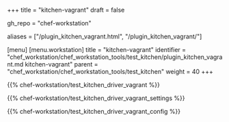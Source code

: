 +++
title = "kitchen-vagrant"
draft = false

gh_repo = "chef-workstation"

aliases = ["/plugin_kitchen_vagrant.html", "/plugin_kitchen_vagrant/"]

[menu]
  [menu.workstation]
    title = "kitchen-vagrant"
    identifier = "chef_workstation/chef_workstation_tools/test_kitchen/plugin_kitchen_vagrant.md kitchen-vagrant"
    parent = "chef_workstation/chef_workstation_tools/test_kitchen"
    weight = 40
+++

{{% chef-workstation/test_kitchen_driver_vagrant %}}

{{% chef-workstation/test_kitchen_driver_vagrant_settings %}}

{{% chef-workstation/test_kitchen_driver_vagrant_config %}}
